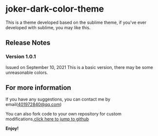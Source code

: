 # joker-dark-color-theme

This is a theme developed based on the sublime theme, if you've ever developed with sublime, you may like this.

## Release Notes

### Version 1.0.1
Issued on September 10, 2021
This is a basic version, there may be some unreasonable colors.

## For more information

If you have any suggestions, you can contact me by email(401972840@qq.com)

You can also fork code to your own repository for custom modifications,[click here to jump to github](https://github.com/joker0o0/joker-dark-vscode-color-theme.git )


**Enjoy!**
